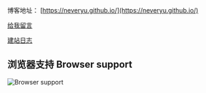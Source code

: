 博客地址： [https://neveryu.github.io/](https://neveryu.github.io/)

[给我留言](https://neveryu.github.io/guestbook/)

[建站日志](https://neveryu.github.io/weblog/)

## 浏览器支持 Browser support

![Browser support](http://iissnan.com/nexus/next/browser-support.png)